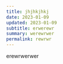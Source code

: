 ```yaml
---
title: jhjhkjhkj
date: 2023-01-09
updated: 2023-01-09
subtitle: erwerewr
summary: werewrwer
permalink: rewrwr
---
```

e﻿rewrwerwer
